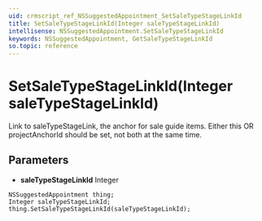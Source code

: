 ```yaml
---
uid: crmscript_ref_NSSuggestedAppointment_SetSaleTypeStageLinkId
title: SetSaleTypeStageLinkId(Integer saleTypeStageLinkId)
intellisense: NSSuggestedAppointment.SetSaleTypeStageLinkId
keywords: NSSuggestedAppointment, GetSaleTypeStageLinkId
so.topic: reference
---
```


# SetSaleTypeStageLinkId(Integer saleTypeStageLinkId)

Link to saleTypeStageLink, the anchor for sale guide items. Either this OR projectAnchorId should be set, not both at the same time.

## Parameters

* **saleTypeStageLinkId** Integer

```crmscript
NSSuggestedAppointment thing;
Integer saleTypeStageLinkId;
thing.SetSaleTypeStageLinkId(saleTypeStageLinkId);
```

